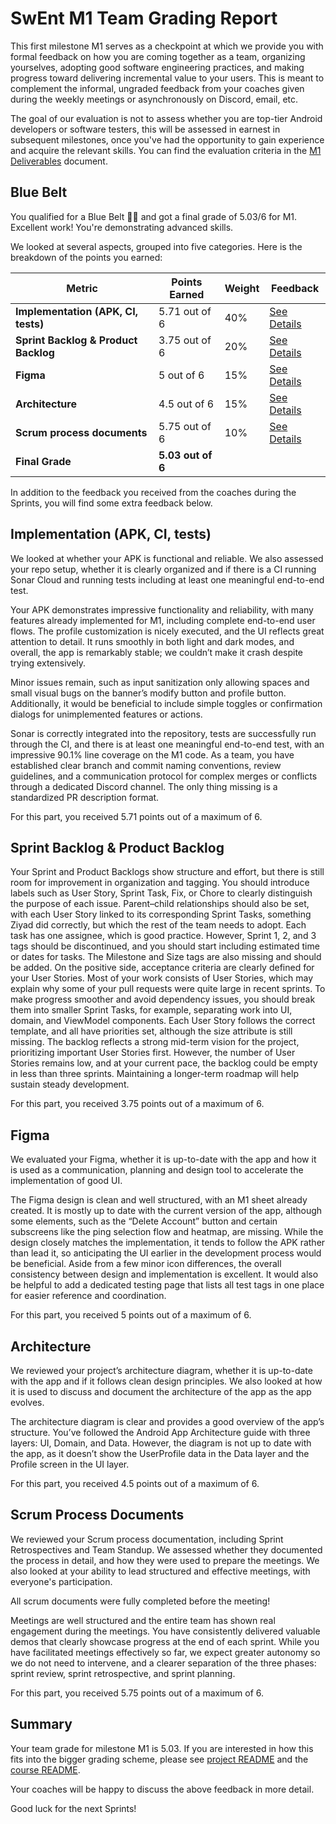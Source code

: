 # SwEnt M1 Team Grading Report

This first milestone M1 serves as a checkpoint at which we provide you with formal feedback on how you are coming together as a team, organizing yourselves, adopting good software engineering practices, and making progress toward delivering incremental value to your users. This is meant to complement the informal, ungraded feedback from your coaches given during the weekly meetings or asynchronously on Discord, email, etc.

The goal of our evaluation is not to assess whether you are top-tier Android developers or software testers, this will be assessed in earnest in subsequent milestones, once you've had the opportunity to gain experience and acquire the relevant skills. You can find the evaluation criteria in the [M1 Deliverables](https://github.com/swent-epfl/public/blob/main/project/M1.md) document.


## Blue Belt

You qualified for a Blue Belt 🥋🔵 and got a final grade of 5.03/6 for M1. Excellent work! You're demonstrating advanced skills.

We looked at several aspects, grouped into five categories. Here is the breakdown of the points you earned:

| Metric                          | **Points Earned**              | **Weight** | **Feedback**                              |
|---------------------------------|--------------------------------|------------|-------------------------------------------|
| **Implementation (APK, CI, tests)** | 5.71 out of 6 | 40%        | [See Details](#implementation-apk-ci-tests) |
| **Sprint Backlog & Product Backlog** | 3.75 out of 6      | 20%        | [See Details](#sprint-backlog--product-backlog) |
| **Figma**                       | 5 out of 6       | 15%        | [See Details](#figma)                     |
| **Architecture**                | 4.5 out of 6 | 15%       | [See Details](#architecture)               |
| **Scrum process documents**     | 5.75 out of 6       | 10%        | [See Details](#scrum-process-documents)    |
| **Final Grade**                 | **5.03 out of 6**    |            |                                           |


In addition to the feedback you received from the coaches during the Sprints, you will find some extra feedback below.

## Implementation (APK, CI, tests)

We looked at whether your APK is functional and reliable. We also assessed your repo setup, whether it is clearly organized and if there is a CI running Sonar Cloud and running tests including at least one meaningful end-to-end test.

Your APK demonstrates impressive functionality and reliability, with many features already implemented for M1, including complete end-to-end user flows. The profile customization is nicely executed, and the UI reflects great attention to detail. It runs smoothly in both light and dark modes, and overall, the app is remarkably stable; we couldn’t make it crash despite trying extensively.

Minor issues remain, such as input sanitization only allowing spaces and small visual bugs on the banner’s modify button and profile button. Additionally, it would be beneficial to include simple toggles or confirmation dialogs for unimplemented features or actions.

Sonar is correctly integrated into the repository, tests are successfully run through the CI, and there is at least one meaningful end-to-end test, with an impressive 90.1% line coverage on the M1 code. As a team, you have established clear branch and commit naming conventions, review guidelines, and a communication protocol for complex merges or conflicts through a dedicated Discord channel. The only thing missing is a standardized PR description format.

For this part, you received 5.71 points out of a maximum of 6.

## Sprint Backlog & Product Backlog

Your Sprint and Product Backlogs show structure and effort, but there is still room for improvement in organization and tagging. You should introduce labels such as User Story, Sprint Task, Fix, or Chore to clearly distinguish the purpose of each issue. Parent–child relationships should also be set, with each User Story linked to its corresponding Sprint Tasks, something Ziyad did correctly, but which the rest of the team needs to adopt. Each task has one assignee, which is good practice.
However, Sprint 1, 2, and 3 tags should be discontinued, and you should start including estimated time or dates for tasks. The Milestone and Size tags are also missing and should be added. On the positive side, acceptance criteria are clearly defined for your User Stories. Most of your work consists of User Stories, which may explain why some of your pull requests were quite large in recent sprints. To make progress smoother and avoid dependency issues, you should break them into smaller Sprint Tasks, for example, separating work into UI, domain, and ViewModel components.
Each User Story follows the correct template, and all have priorities set, although the size attribute is still missing. The backlog reflects a strong mid-term vision for the project, prioritizing important User Stories first. However, the number of User Stories remains low, and at your current pace, the backlog could be empty in less than three sprints. Maintaining a longer-term roadmap will help sustain steady development.

For this part, you received 3.75 points out of a maximum of 6.

## Figma

We evaluated your Figma, whether it is up-to-date with the app and how it is used as a communication, planning and design tool to accelerate the implementation of good UI.

The Figma design is clean and well structured, with an M1 sheet already created. It is mostly up to date with the current version of the app, although some elements, such as the “Delete Account” button and certain subscreens like the ping selection flow and heatmap, are missing. While the design closely matches the implementation, it tends to follow the APK rather than lead it, so anticipating the UI earlier in the development process would be beneficial. Aside from a few minor icon differences, the overall consistency between design and implementation is excellent. It would also be helpful to add a dedicated testing page that lists all test tags in one place for easier reference and coordination.

For this part, you received 5 points out of a maximum of 6.

## Architecture

We reviewed your project’s architecture diagram, whether it is up-to-date with the app and if it follows clean design principles. We also looked at how it is used to discuss and document the architecture of the app as the app evolves.

The architecture diagram is clear and provides a good overview of the app’s structure. You’ve followed the Android App Architecture guide with three layers: UI, Domain, and Data. However, the diagram is not up to date with the app, as it doesn’t show the UserProfile data in the Data layer and the Profile screen in the UI layer.

For this part, you received 4.5 points out of a maximum of 6.

## Scrum Process Documents

We reviewed your Scrum process documentation, including Sprint Retrospectives and Team Standup. We assessed whether they documented the process in detail, and how they were used to prepare the meetings. We also looked at your ability to lead structured and effective meetings, with everyone's participation.

All scrum documents were fully completed before the meeting!

Meetings are well structured and the entire team has shown real engagement during the meetings. You have consistently delivered valuable demos that clearly showcase progress at the end of each sprint. While you have facilitated meetings effectively so far, we expect greater autonomy so we do not need to intervene, and a clearer separation of the three phases: sprint review, sprint retrospective, and sprint planning.

For this part, you received 5.75 points out of a maximum of 6.

## Summary

Your team grade for milestone M1 is 5.03. If you are interested in how this fits into the bigger grading scheme, please see [project README](https://github.com/swent-epfl/public/blob/main/project/README.md) and the [course README](https://github.com/swent-epfl/public/blob/main/README.md).

Your coaches will be happy to discuss the above feedback in more detail.

Good luck for the next Sprints!